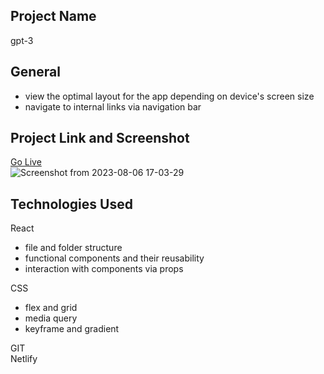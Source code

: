 ## Project Name 
gpt-3
## General  
- view the optimal layout for the app depending on device's screen size
- navigate to internal links via navigation bar
## Project Link and Screenshot  
[Go Live](https://gpt-3-deployed.netlify.app/)  
![Screenshot from 2023-08-06 17-03-29](https://github.com/bokhuuu/GPT-3/assets/126252413/9ac0ca38-a695-4362-8070-1b3ce284bb71)
## Technologies Used  
React  
 - file and folder structure
 - functional components and their reusability
 - interaction with components via props
   
CSS  
 * flex and grid  
 * media query
 * keyframe and gradient
   
GIT   
Netlify
